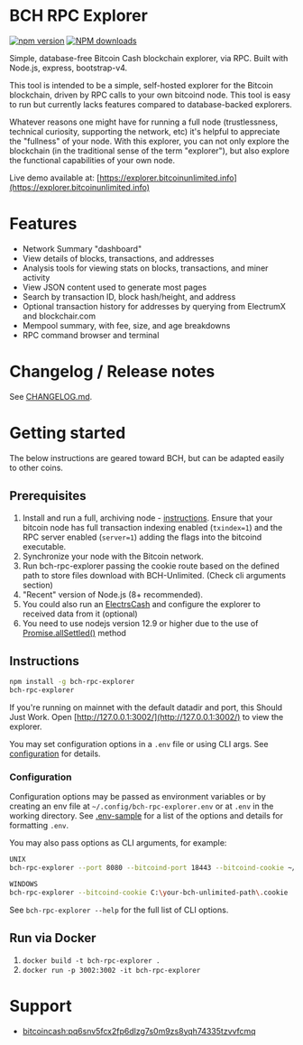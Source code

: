 # BCH RPC Explorer

[![npm version][npm-ver-img]][npm-ver-url] [![NPM downloads][npm-dl-img]][npm-dl-url]


Simple, database-free Bitcoin Cash blockchain explorer, via RPC. Built with Node.js, express, bootstrap-v4.

This tool is intended to be a simple, self-hosted explorer for the Bitcoin blockchain, driven by RPC calls to your own bitcoind node. This tool is easy to run but currently lacks features compared to database-backed explorers.

Whatever reasons one might have for running a full node (trustlessness, technical curiosity, supporting the network, etc) it's helpful to appreciate the "fullness" of your node. With this explorer, you can not only explore the blockchain (in the traditional sense of the term "explorer"), but also explore the functional capabilities of your own node.

Live demo available at: [https://explorer.bitcoinunlimited.info](https://explorer.bitcoinunlimited.info)

# Features

* Network Summary "dashboard"
* View details of blocks, transactions, and addresses
* Analysis tools for viewing stats on blocks, transactions, and miner activity
* View JSON content used to generate most pages
* Search by transaction ID, block hash/height, and address
* Optional transaction history for addresses by querying from ElectrumX and blockchair.com
* Mempool summary, with fee, size, and age breakdowns
* RPC command browser and terminal

# Changelog / Release notes

See [CHANGELOG.md](/CHANGELOG.md).

# Getting started

The below instructions are geared toward BCH, but can be adapted easily to other coins.

## Prerequisites

1. Install and run a full, archiving node - [instructions](https://bitcoinunlimited.info/download). Ensure that your bitcoin node has full transaction indexing enabled (`txindex=1`) and the RPC server enabled (`server=1`) adding the flags into the bitcoind executable.
2. Synchronize your node with the Bitcoin network.
3. Run bch-rpc-explorer passing the cookie route based on the defined path to store files download with BCH-Unlimited. (Check cli arguments section)
3. "Recent" version of Node.js (8+ recommended).
4. You could also run an [ElectrsCash](https://github.com/bitcoinunlimited/ElectrsCash) and configure the explorer to received data from it (optional)
5. You need to use nodejs version 12.9 or higher due to the use of [Promise.allSettled()](https://developer.mozilla.org/en-US/docs/Web/JavaScript/Reference/Global_Objects/Promise/allSettled) method

## Instructions

```bash
npm install -g bch-rpc-explorer
bch-rpc-explorer
```

If you're running on mainnet with the default datadir and port, this Should Just Work.
Open [http://127.0.0.1:3002/](http://127.0.0.1:3002/) to view the explorer.

You may set configuration options in a `.env` file or using CLI args.
See [configuration](#configuration) for details.

### Configuration

Configuration options may be passed as environment variables
or by creating an env file at `~/.config/bch-rpc-explorer.env`
or at `.env` in the working directory.
See [.env-sample](.env-sample) for a list of the options and details for formatting `.env`.

You may also pass options as CLI arguments, for example:

```bash
UNIX
bch-rpc-explorer --port 8080 --bitcoind-port 18443 --bitcoind-cookie ~/.bitcoin/regtest/.cookie

WINDOWS
bch-rpc-explorer --bitcoind-cookie C:\your-bch-unlimited-path\.cookie
```

See `bch-rpc-explorer --help` for the full list of CLI options.

## Run via Docker

1. `docker build -t bch-rpc-explorer .`
2. `docker run -p 3002:3002 -it bch-rpc-explorer`

# Support

* [bitcoincash:pq6snv5fcx2fp6dlzg7s0m9zs8yqh74335tzvvfcmq](bitcoincash:pq6snv5fcx2fp6dlzg7s0m9zs8yqh74335tzvvfcmq)


[npm-ver-img]: https://img.shields.io/npm/v/bch-rpc-explorer.svg?style=flat
[npm-ver-url]: https://www.npmjs.com/package/bch-rpc-explorer
[npm-dl-img]: http://img.shields.io/npm/dm/bch-rpc-explorer.svg?style=flat
[npm-dl-url]: https://npmcharts.com/compare/bch-rpc-explorer?minimal=true


